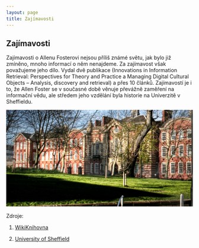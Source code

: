 ```yaml
---
layout: page
title: Zajímavosti
---
```

## Zajímavosti
Zajímavosti o Allenu Fosterovi nejsou příliš známé světu, jak bylo již zmíněno, mnoho informací o něm nenajdeme. Za zajímavost však považujeme jeho dílo. Vydal dvě publikace (Innovations in Information Retrieval: Perspectives for Theory and Practice a Managing Digital Cultural Objects – Analysis, discovery and retrieval) a přes 10 článků. Zajímavostí je i to, že Allen Foster se v současné době věnuje převážně zaměření na informační vědu, ale středem jeho vzdělání byla historie na Univerzitě v Sheffieldu.


![Allen Foster](images/uni.jpg)

Zdroje:

1) [WikiKnihovna](http://wiki.knihovna.cz/index.php/Allen_Foster)  

2) [University of Sheffield](https://www.sheffield.ac.uk/)

<br>
<br>